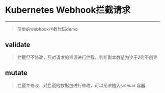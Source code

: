 # Kubernetes Webhook拦截请求
___
 
> 简单的webhook拦截代码demo


## validate 

> 拦截但不修改，只对请求的资源进行拦截，判断副本数量为少于2则不创建


## mutate

> 拦截并修改，对拦截的数据包进行修改，可以用来插入sidecar 容器